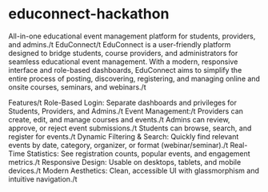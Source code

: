 # educonnect-hackathon
All-in-one educational event management platform for students, providers, and admins./t
EduConnect/t
EduConnect is a user-friendly platform designed to bridge students, course providers, and administrators for seamless educational event management. With a modern, responsive interface and role-based dashboards, EduConnect aims to simplify the entire process of posting, discovering, registering, and managing online and onsite courses, seminars, and webinars./t

Features/t
Role-Based Login: Separate dashboards and privileges for Students, Providers, and Admins./t
Event Management:/t
Providers can create, edit, and manage courses and events./t
Admins can review, approve, or reject event submissions./t
Students can browse, search, and register for events./t
Dynamic Filtering & Search: Quickly find relevant events by date, category, organizer, or format (webinar/seminar)./t
Real-Time Statistics: See registration counts, popular events, and engagement metrics./t
Responsive Design: Usable on desktops, tablets, and mobile devices./t
Modern Aesthetics: Clean, accessible UI with glassmorphism and intuitive navigation./t


